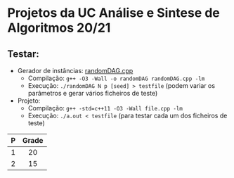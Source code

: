 # Projetos da UC Análise e Sintese de Algoritmos 20/21

## Testar:
- Gerador de instâncias: [randomDAG.cpp]()
    - Compilação: ```g++ -O3 -Wall -o randomDAG randomDAG.cpp -lm```
    - Execução: ```./randomDAG N p [seed] > testfile``` (podem variar os parâmetros e gerar vários ficheiros de teste)
- Projeto:
    - Compilação: ```g++ -std=c++11 -O3 -Wall file.cpp -lm```
    - Execução: ```./a.out < testfile``` (para testar cada um dos ficheiros de teste)
    
P | Grade
:---: | :---:
1  | 20
2  | 15
